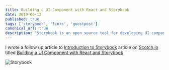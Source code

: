 ```yaml
---
title: Building a UI Component with React and Storybook
date: 2019-06-12
published: true
tags: ['storybook', 'links', 'guestpost']
canonical_url: true
description: "Storybook is an open source tool for developing UI components in isolation. In this article, I’ll be explaining how to build an interactive UI component using React and Storybook."
---
```


I wrote a follow up article to [Introduction to Storybook](https://scotch.io/tutorials/an-introduction-to-storybook-organize-how-you-build-js-components) article on [Scotch.io](https://scotch.io) titled [Building a UI Component with React and Storybook](https://scotch.io/tutorials/building-a-ui-component-with-react-and-storybook)

![Storybook](https://scotch-res.cloudinary.com/image/upload/w_1000,q_auto:good,f_auto/v1557910084/beqwvt0gsl0hsht9hadb.svg)